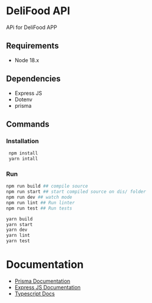 # DeliFood API

APi for DeliFood APP

## Requirements

- Node 18.x

## Dependencies

- Express JS
- Dotenv
- prisma

## Commands

### Installation

```bash
 npm install
 yarn intall
```

### Run

```bash
npm run build ## compile source
npm run start ## start compiled source on dis/ folder
npm run dev ## watch mode
npm run lint ## Run linter
npm run test ## Run tests

yarn build
yarn start
yarn dev
yarn lint
yarn test
```

# Documentation

- [Prisma Documentation](https://www.prisma.io/docs/concepts)
- [Express JS Documentation](https://expressjs.com)
- [Typescript Docs](https://www.typescriptlang.org/docs)
